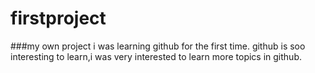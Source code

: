 # firstproject
###my own project
i was learning github for the first time.
github is soo interesting to learn,i was very interested to learn more topics in github.
